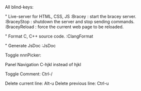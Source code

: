All blind-keys:

" Live-server for HTML, CSS, JS
:Bracey		: start the bracey server.
:BraceyStop  	: shutdown the server and stop sending commands.
:BraceyReload	: force the current web page to be reloaded.

" Format C, C++ source code.
:ClangFormat

" Generate JsDoc
:JsDoc

Toggle nnnPicker: <F6>

Panel Navigation
C-hjkl instead of <C-w>hjkl

Toggle Comment: Ctrl-/

Delete current line: Alt-u
Delete previous line: Ctrl-u
